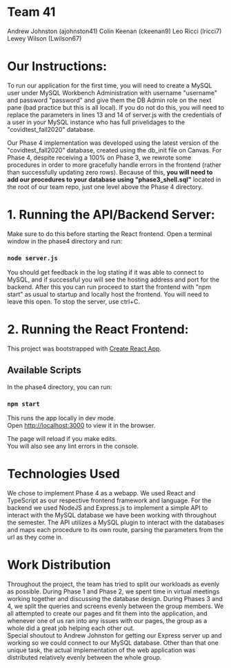 # Team 41
Andrew Johnston (ajohnston41)
Colin Keenan (ckeenan9)
Leo Ricci (lricci7)
Lewey Wilson (Lwilson67)


# Our Instructions:

To run our application for the first time, you will need to create a MySQL user under MySQL Workbench Administration with username "username" and password "password" and give them the DB Admin role on the next pane (bad practice but this is all local). If you do not do this, you will need to replace the parameters in lines 13 and 14 of server.js with the credentials of a user in your MySQL instance who has full privelidages to the "covidtest_fall2020" database.

Our Phase 4 implementation was developed using the latest version of the "covidtest_fall2020" database, created using the db_init file on Canvas. For Phase 4, despite receiving a 100% on Phase 3, we rewrote some procedures in order to more gracefully handle errors in the frontend (rather than successfully updating zero rows). Because of this, **you will need to add our procedures to your database using "phase3_shell.sql"** located in the root of our team repo, just one level above the Phase 4 directory.

# 1. Running the API/Backend Server:

Make sure to do this before starting the React frontend. Open a terminal window in the phase4 directory and run:

### `node server.js`

You should get feedback in the log stating if it was able to connect to MySQL, and if successful you will see the hosting address and port for the backend. After this you can run proceed to start the frontend with "npm start" as usual to startup and locally host the frontend. You will need to leave this open. To stop the server, use ctrl+C.

# 2. Running the React Frontend:

This project was bootstrapped with [Create React App](https://github.com/facebook/create-react-app).

## Available Scripts

In the phase4 directory, you can run:

### `npm start`

This runs the app locally in dev mode.\
Open [http://localhost:3000](http://localhost:3000) to view it in the browser.

The page will reload if you make edits.\
You will also see any lint errors in the console.

# Technologies Used

We chose to implement Phase 4 as a webapp. We used React and TypeScript as our respective frontend framework and language. For the backend we used NodeJS and Express.js to implement a simple API to interact with the MySQL database we have been working with throughout the semester. The API utilizes a MySQL plugin to interact with the databases and maps each procedure to its own route, parsing the parameters from the url as they come in.

# Work Distribution

Throughout the project, the team has tried to split our workloads as evenly as possible. During Phase 1 and Phase 2, we spent time in virtual meetings working together and discussing the database design. During Phases 3 and 4, we split the queries and screens evenly between the group members. We all attempted to create our pages and fit them into the application, and whenever one of us ran into any issues with our pages, the group as a whole did a great job helping each other out. \
Special shoutout to Andrew Johnston for getting our Express server up and working so we could connect to our MySQL database. Other than that one unique task, the actual implementation of the web application was distributed relatively evenly between the whole group.
